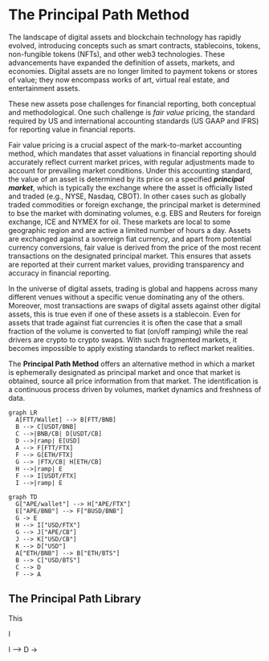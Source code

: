 # The Principal Path Method

The landscape of digital assets and blockchain technology has rapidly evolved, introducing concepts such as smart contracts, stablecoins, tokens, non-fungible tokens (NFTs), and other web3 technologies. These advancements have expanded the definition of assets, markets, and economies. Digital assets are no longer limited to payment tokens or stores of value; they now encompass works of art, virtual real estate, and entertainment assets.

These new assets pose challenges for financial reporting, both conceptual and methodological. One such challenge is _fair value_ pricing, the standard required by US and international accounting standards (US GAAP and IFRS) for reporting value in financial reports.

Fair value pricing is a crucial aspect of the mark-to-market accounting method, which mandates that asset valuations in financial reporting should accurately reflect current market prices, with regular adjustments made to account for prevailing market conditions. Under this accounting standard, the value of an asset is determined by its price on a specified **_principal market_**, which is typically the exchange where the asset is officially listed and traded (e.g., NYSE, Nasdaq, CBOT). In other cases such as globally traded commodities or foreign exchange, the principal market is determined to bse the market with dominating volumes, e.g. EBS and Reuters for foreign exchange, ICE and NYMEX for oil. These markets are local to some geographic region and are active a limited number of hours a day. Assets are exchanged against a sovereign fiat currency, and apart from potential currency conversions, fair value is derived from the price of the most recent transactions on the designated principal market. This ensures that assets are reported at their current market values, providing transparency and accuracy in financial reporting.

In the universe of digital assets, trading is global and happens across many different venues without a specific venue dominating any of the others. Moreover, most transactions are swaps of digital assets against other digital assets, this is true even if one of these assets is a stablecoin. Even for assets that trade against fiat currencies it is often the case that a small fraction of the volume is converted to fiat (on/off ramping) while the real drivers are crypto to crypto swaps. With such fragmented markets, it becomes impossible to apply existing standards to reflect market realities.

The __Principal Path Method__ offers an alternative method in which a market is ephemerally designated as principal market and once that market is obtained, source all price information from that market. The identification is a continuous process driven by volumes, market dynamics and freshness of data.

```mermaid
graph LR
  A[FTT/Wallet] --> B[FTT/BNB]
  B --> C[USDT/BNB]
  C -->|BNB/CB| D[USDT/CB]
  D -->|ramp| E[USD]
  A --> F[FTT/FTX]
  F --> G[ETH/FTX]
  G --> |FTX/CB| H[ETH/CB]
  H -->|ramp| E
  F --> I[USDT/FTX]
  I -->|ramp| E
```

<!-- APE_1667909760 -->
```mermaid
graph TD
  G["APE/wallet"] --> H["APE/FTX"]
  E["APE/BNB"] --> F["BUSD/BNB"]
  G -> E
  H --> I["USD/FTX"]
  G --> J["APE/CB"]
  J --> K["USD/CB"]
  K --> D["USD"]
  A["ETH/BNB"] --> B["ETH/BTS"]
  B --> C["USD/BTS"]
  C --> D
  F --> A
```

## The Principal Path Library
This
<!-- 
  E -> J["USDT/BNB"]
  J -> A
  A -> L["ETH/FTX"]
  L -> M["USDT/FTX"] 
  M --> I
  I --> D
-> 

